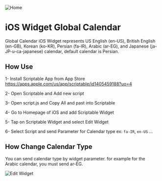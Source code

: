![Home](https://user-images.githubusercontent.com/1549069/98928650-46e30980-24ef-11eb-9b63-677e9feca673.jpg)

# iOS Widget Global Calendar


Global Calendar iOS Widget represents US English (en-US), British English (en-GB), Korean (ko-KR), Persian (fa-IR), Arabic (ar-EG), and Japanese (ja-JP-u-ca-japanese) calendar, default calendar is Persian.


## How Use

1- Install Scriptable App from App Store https://apps.apple.com/us/app/scriptable/id1405459188?uo=4

2- Open Scriptable and Add new script

3- Open script.js and Copy All and past into Scriptable

4- Go to Homepage of iOS and add Scriptable Widget

5- Tap on Scriptable Widget and select Edit Widget

6- Select Script and send Parameter for Calendar type ex: `fa-IR`, `en-US` ...


## How Change Calendar Type
You can send calendar type by widget parameter. for example for the Arabic calendar, you must send ar-EG.

![Edit Widget](https://user-images.githubusercontent.com/1549069/98928669-506c7180-24ef-11eb-8f43-a931e7a0f3fa.png)
